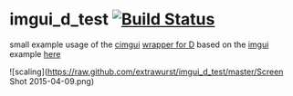 # imgui_d_test [![Build Status](https://travis-ci.org/Extrawurst/imgui_d_test.svg)](https://travis-ci.org/Extrawurst/imgui_d_test)

small example usage of the [cimgui](https://github.com/Extrawurst/cimgui) [wrapper for D](https://github.com/Extrawurst/derelictImgui) based on the [imgui](https://github.com/ocornut/imgui) example [here](https://github.com/ocornut/imgui/tree/master/examples/opengl3_example)

![scaling](https://raw.github.com/extrawurst/imgui_d_test/master/Screen Shot 2015-04-09.png)

